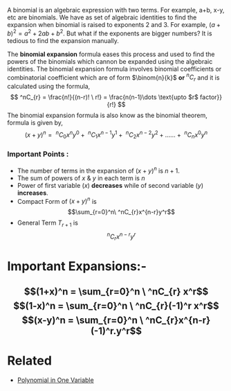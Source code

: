 A binomial is an algebraic expression with two terms. For example, a+b, x-y, etc are binomials. We have as set of algebraic identities to find the expansion when binomial is raised to exponents 2 and 3. For example, $(a+b)^2=a^2+2ab+b^2$. But what if the exponents are bigger numbers? It is tedious to find the expansion manually. 

The **binomial expansion** formula eases this process and used to find the powers of the binomials which cannon be expanded using the algebraic identities. The binomial expansion formula involves binomial coefficients or combinatorial coefficient which are of form $\binom{n}{k}$ **or** $^nC_{r}$ and it is calculated using the formula,
$$
^nC_{r} = \frac{n!}{(n-r)! \ r!} = \frac{n(n-1)\dots \text{upto $r$ factor}}{r!}
$$
The binomial expansion formula is also know as the binomial theorem, formula is given by,
$$
(x+y)^n= \ ^nC_{0} x^ny^0+ \ ^nC_{1}x^{n-1}y^1+ \ ^nC_{2}x^{n-2}y^2 +\dots\dots+ \ ^nC_{n}x^0y^n
$$

### Important Points :
- The number of terms in the expansion of $(x+y)^n$ is $n+1$.
- The sum of powers of $x$ & $y$ in each term is $n$ 
-  Power of first variable $(x)$ **decreases** while of second variable $(y)$ **increases**.
- Compact Form of $(x+y)^n$ is $$\sum_{r=0}^n\ ^nC_{r}x^{n-r}y^r$$
- General Term $T_{r+1}$ is $$^nC_{r}x^{n-r}y^r$$ 

# Important Expansions:-
$$(1+x)^n = \sum_{r=0}^n \ ^nC_{r} x^r$$
$$(1-x)^n = \sum_{r=0}^n \ ^nC_{r}(-1)^r x^r$$
$$(x-y)^n = \sum_{r=0}^n \ ^nC_{r}x^{n-r}(-1)^r.y^r$$
---
# Related 
- [Polynomial in One Variable](../Quadratic%20Equation/Polynomial%20in%20One%20Variable.md) 
